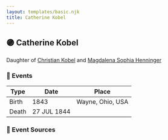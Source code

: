 ```yaml
---
layout: templates/basic.njk
title: Catherine Kobel
---
```

## 🟣 Catherine Kobel

Daughter of [Christian Kobel](/people/1/17423128) and [Magdalena Sophia Henninger](/people/6/64241610)

### 📆 Events

Type | Date | Place
------ | ------ | ------
Birth | 1843 | Wayne, Ohio, USA
Death | 27 JUL 1844 |

### 📰 Event Sources
